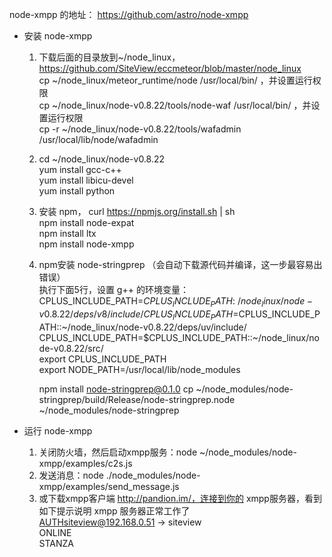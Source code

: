 
node-xmpp 的地址： https://github.com/astro/node-xmpp

* 安装 node-xmpp
  1.	下载后面的目录放到~/node_linux， https://github.com/SiteView/eccmeteor/blob/master/node_linux		
		cp ~/node_linux/meteor_runtime/node           /usr/local/bin/  ，并设置运行权限		
		cp ~/node_linux/node-v0.8.22/tools/node-waf   /usr/local/bin/   ，并设置运行权限		
		cp -r ~/node_linux/node-v0.8.22/tools/wafadmin  /usr/local/lib/node/wafadmin		
  2.	cd ~/node_linux/node-v0.8.22		
		yum install gcc-c++		
		yum install libicu-devel		
		yum install python	
  3.	安装 npm， curl https://npmjs.org/install.sh | sh		
    	npm install node-expat	
		npm install ltx		
		npm install node-xmpp	
  4.	npm安装 node-stringprep （会自动下载源代码并编译，这一步最容易出错误）			
		执行下面5行，设置 g++ 的环境变量：			
CPLUS_INCLUDE_PATH=$CPLUS_INCLUDE_PATH:~/node_linux/node-v0.8.22/deps/v8/include/
CPLUS_INCLUDE_PATH=$CPLUS_INCLUDE_PATH::~/node_linux/node-v0.8.22/deps/uv/include/
CPLUS_INCLUDE_PATH=$CPLUS_INCLUDE_PATH::~/node_linux/node-v0.8.22/src/				
export CPLUS_INCLUDE_PATH		
export NODE_PATH=/usr/local/lib/node_modules		
		
		npm install node-stringprep@0.1.0
		cp ~/node_modules/node-stringprep/build/Release/node-stringprep.node   ~/node_modules/node-stringprep		
	
* 运行 node-xmpp	
  1.	关闭防火墙，然后启动xmpp服务：node ~/node_modules/node-xmpp/examples/c2s.js		
  2.	发送消息：node ./node_modules/node-xmpp/examples/send_message.js		
  3.	或下载xmpp客户端  http://pandion.im/，连接到你的 xmpp服务器，看到如下提示说明 xmpp 服务器正常工作了		
AUTHsiteview@192.168.0.51 -> siteview	
ONLINE	
STANZA<iq type="get" id="sd3" to="192.168.0.51" xmlns:stream="http://etherx.jabber.org/streams" from="siteview@192.168.0.51/潘迪安"><query xmlns="http://jabber.org/protocol/disco#items"/>	
  

